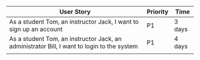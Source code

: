 
| User Story |Priority| Time |
| ---------- | -------- |-------- |
| As a student Tom, an instructor Jack, I want to sign up an account| P1 | 3 days |
| As a student Tom, an instructor Jack, an administrator Bill, I want to login to the system| P1 | 4 days |
| | |
